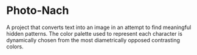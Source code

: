 # Photo-Nach
 A project that converts text into an image in an attempt to find meaningful hidden patterns. The color palette used to represent each character is dynamically chosen from the most diametrically opposed contrasting colors.
